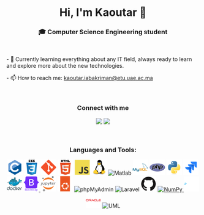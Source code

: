 <h1 align="center">Hi, I'm Kaoutar 👋</h1>
<h3 align="center">🎓 Computer Science Engineering student </h3>
<br>
<p>- 🌱 Currently learning everything about any IT field, always ready to learn and explore more about the new technologies.</p>
<p>- 📫 How to reach me: <a href="mailto:kaoutar.iabakriman@etu.uae.ac.ma">kaoutar.iabakriman@etu.uae.ac.ma</a></p>
<br>
<h3 align="center">Connect with me</h3>
<p align="center">
  <a href="https://www.linkedin.com/in/kaoutar-iabakriman-4525291a8/"><img src="https://img.shields.io/badge/linkedin-%230177B5?style=flat&logo=linkedin&logoColor=white"/></a>
  <a href="https://www.instagram.com/?hl=fr"><img src="https://img.shields.io/badge/instagram-%23E4415F?style=flat&logo=instagram&logoColor=white"/></a>
</p>
<br>
<h3 align="center">Languages and Tools:</h3>
<p align="center">
  <img src="https://raw.githubusercontent.com/devicons/devicon/master/icons/c/c-original.svg" alt="C" height="40" width="40" />
  <img src="https://raw.githubusercontent.com/devicons/devicon/master/icons/css3/css3-original-wordmark.svg" alt="CSS3" height="40" width="40" />
  <img src="https://raw.githubusercontent.com/devicons/devicon/master/icons/git/git-original.svg" alt="Git" height="40" width="40" />
  <img src="https://raw.githubusercontent.com/devicons/devicon/master/icons/html5/html5-original-wordmark.svg" alt="HTML5" height="40" width="40" />
  <img src="https://raw.githubusercontent.com/devicons/devicon/master/icons/javascript/javascript-original.svg" alt="JavaScript" height="40" width="40" />
  <img src="https://raw.githubusercontent.com/devicons/devicon/master/icons/linux/linux-original.svg" alt="Linux" height="40" width="40" />
  <img src="https://upload.wikimedia.org/wikipedia/commons/2/21/Matlab_Logo.png" alt="Matlab" height="40" width="40" />
  <img src="https://raw.githubusercontent.com/devicons/devicon/master/icons/mysql/mysql-original-wordmark.svg" alt="MySQL" height="40" width="40" />
  <img src="https://raw.githubusercontent.com/devicons/devicon/master/icons/php/php-original.svg" alt="PHP" height="40" width="40" />
  <img src="https://raw.githubusercontent.com/devicons/devicon/master/icons/python/python-original.svg" alt="Python" height="40" width="40" />
  <img src="https://raw.githubusercontent.com/devicons/devicon/master/icons/jira/jira-original.svg" alt="Jira" height="40" width="40" />
  <img src="https://raw.githubusercontent.com/devicons/devicon/master/icons/docker/docker-original-wordmark.svg" alt="Docker" height="40" width="40" />
  <a href="https://getbootstrap.com" target="_blank" rel="noreferrer">
    <img src="https://raw.githubusercontent.com/devicons/devicon/master/icons/bootstrap/bootstrap-plain-wordmark.svg" alt="Bootstrap" width="40" height="40"/>
  </a> 
  <img src="https://raw.githubusercontent.com/devicons/devicon/master/icons/jupyter/jupyter-original-wordmark.svg" alt="Jupyter Notebook" height="40" width="40" />
  <img src="https://raw.githubusercontent.com/devicons/devicon/master/icons/ubuntu/ubuntu-plain.svg" alt="Ubuntu" height="40" width="40" />
  <img src="https://www.phpmyadmin.net/static/images/logo-og.png" alt="phpMyAdmin" height="40" width="40" />
  <img src="https://upload.wikimedia.org/wikipedia/commons/9/9a/Laravel.svg" alt="Laravel" height="40" width="40" />
  <img src="https://raw.githubusercontent.com/devicons/devicon/master/icons/github/github-original.svg" alt="GitHub" height="40" width="40" />
  <a href="https://numpy.org/doc/" target="_blank" rel="noreferrer">
    <img src="https://numpy.org/images/logo.svg" alt="NumPy" width="40" height="40"/>
  </a>
  <img src="https://raw.githubusercontent.com/devicons/devicon/master/icons/tailwindcss/tailwindcss-original-wordmark.svg" alt="Tailwind CSS" height="40" width="40" />
  <img src="https://raw.githubusercontent.com/devicons/devicon/master/icons/oracle/oracle-original.svg" alt="Oracle" height="40" width="40" />
<img src="https://upload.wikimedia.org/wikipedia/commons/thumb/b/bd/UML_logo.svg/120px-UML_logo.svg.png" alt="UML" height="40" width="40" />


</p>
